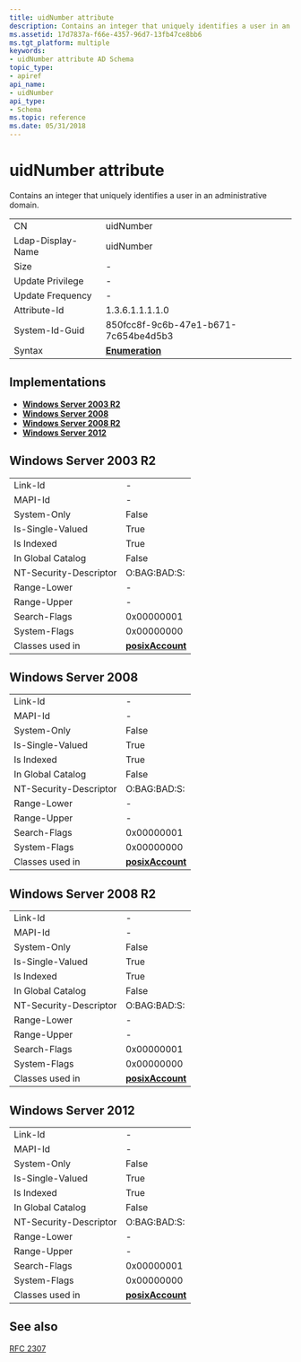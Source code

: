 ```yaml
---
title: uidNumber attribute
description: Contains an integer that uniquely identifies a user in an administrative domain.
ms.assetid: 17d7837a-f66e-4357-96d7-13fb47ce8bb6
ms.tgt_platform: multiple
keywords:
- uidNumber attribute AD Schema
topic_type:
- apiref
api_name:
- uidNumber
api_type:
- Schema
ms.topic: reference
ms.date: 05/31/2018
---
```


# uidNumber attribute

Contains an integer that uniquely identifies a user in an administrative domain.



|                   |                                      |
|-------------------|--------------------------------------|
| CN                | uidNumber                            |
| Ldap-Display-Name | uidNumber                            |
| Size              | \-                                   |
| Update Privilege  | \-                                   |
| Update Frequency  | \-                                   |
| Attribute-Id      | 1.3.6.1.1.1.1.0                      |
| System-Id-Guid    | 850fcc8f-9c6b-47e1-b671-7c654be4d5b3 |
| Syntax            | [**Enumeration**](s-enumeration.md) |



## Implementations

-   [**Windows Server 2003 R2**](#windows-server-2003-r2)
-   [**Windows Server 2008**](#windows-server-2008)
-   [**Windows Server 2008 R2**](#windows-server-2008-r2)
-   [**Windows Server 2012**](#windows-server-2012)

## Windows Server 2003 R2



|                        |                                                   |
|------------------------|---------------------------------------------------|
| Link-Id                | \-                                                |
| MAPI-Id                | \-                                                |
| System-Only            | False                                             |
| Is-Single-Valued       | True                                              |
| Is Indexed             | True                                              |
| In Global Catalog      | False                                             |
| NT-Security-Descriptor | O:BAG:BAD:S:                                      |
| Range-Lower            | \-                                                |
| Range-Upper            | \-                                                |
| Search-Flags           | 0x00000001                                        |
| System-Flags           | 0x00000000                                        |
| Classes used in        | [**posixAccount**](c-posixaccount.md)<br/> |



## Windows Server 2008



|                        |                                                   |
|------------------------|---------------------------------------------------|
| Link-Id                | \-                                                |
| MAPI-Id                | \-                                                |
| System-Only            | False                                             |
| Is-Single-Valued       | True                                              |
| Is Indexed             | True                                              |
| In Global Catalog      | False                                             |
| NT-Security-Descriptor | O:BAG:BAD:S:                                      |
| Range-Lower            | \-                                                |
| Range-Upper            | \-                                                |
| Search-Flags           | 0x00000001                                        |
| System-Flags           | 0x00000000                                        |
| Classes used in        | [**posixAccount**](c-posixaccount.md)<br/> |



## Windows Server 2008 R2



|                        |                                                   |
|------------------------|---------------------------------------------------|
| Link-Id                | \-                                                |
| MAPI-Id                | \-                                                |
| System-Only            | False                                             |
| Is-Single-Valued       | True                                              |
| Is Indexed             | True                                              |
| In Global Catalog      | False                                             |
| NT-Security-Descriptor | O:BAG:BAD:S:                                      |
| Range-Lower            | \-                                                |
| Range-Upper            | \-                                                |
| Search-Flags           | 0x00000001                                        |
| System-Flags           | 0x00000000                                        |
| Classes used in        | [**posixAccount**](c-posixaccount.md)<br/> |



## Windows Server 2012



|                        |                                                   |
|------------------------|---------------------------------------------------|
| Link-Id                | \-                                                |
| MAPI-Id                | \-                                                |
| System-Only            | False                                             |
| Is-Single-Valued       | True                                              |
| Is Indexed             | True                                              |
| In Global Catalog      | False                                             |
| NT-Security-Descriptor | O:BAG:BAD:S:                                      |
| Range-Lower            | \-                                                |
| Range-Upper            | \-                                                |
| Search-Flags           | 0x00000001                                        |
| System-Flags           | 0x00000000                                        |
| Classes used in        | [**posixAccount**](c-posixaccount.md)<br/> |



## See also

<dl> <dt>

[RFC 2307](https://www.ietf.org/rfc/rfc2307.txt)
</dt> </dl>

 

 





